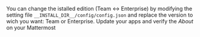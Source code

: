 You can change the istalled edition (Team <-> Enterprise) by modifying the setting file `__INSTALL_DIR__/config/config.json` and replace the version to wich you want: Team or Enterprise. Update your apps and verify the *About* on your Mattermost
